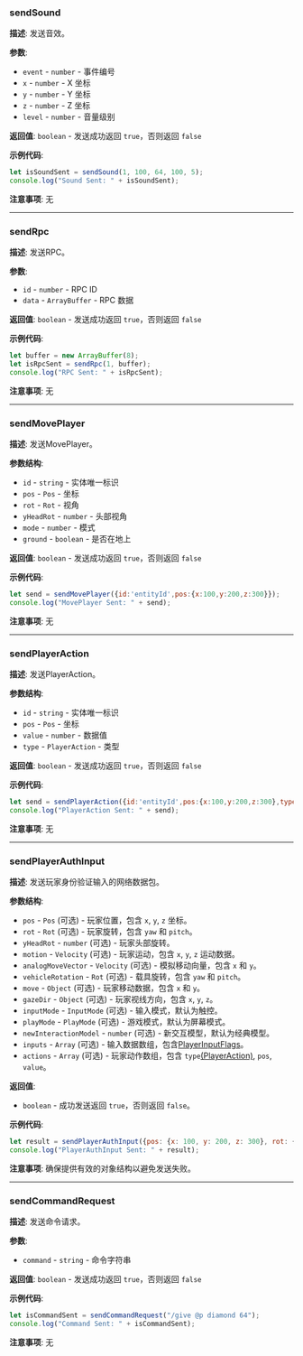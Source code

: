 
### sendSound

**描述**: 发送音效。

**参数**:
- `event` - `number` - 事件编号
- `x` - `number` - X 坐标
- `y` - `number` - Y 坐标
- `z` - `number` - Z 坐标
- `level` - `number` - 音量级别

**返回值**: `boolean` - 发送成功返回 `true`，否则返回 `false`

**示例代码**:
```javascript
let isSoundSent = sendSound(1, 100, 64, 100, 5);
console.log("Sound Sent: " + isSoundSent);
```

**注意事项**: 无

---

### sendRpc

**描述**: 发送RPC。

**参数**:
- `id` - `number` - RPC ID
- `data` - `ArrayBuffer` - RPC 数据

**返回值**: `boolean` - 发送成功返回 `true`，否则返回 `false`

**示例代码**:
```javascript
let buffer = new ArrayBuffer(8);
let isRpcSent = sendRpc(1, buffer);
console.log("RPC Sent: " + isRpcSent);
```

**注意事项**: 无

---

### sendMovePlayer

**描述**: 发送MovePlayer。

**参数结构**:
- `id` - `string` - 实体唯一标识
- `pos` - `Pos` - 坐标
- `rot` - `Rot` - 视角
- `yHeadRot` - `number` - 头部视角
- `mode` - `number` - 模式
- `ground` - `boolean` - 是否在地上

**返回值**: `boolean` - 发送成功返回 `true`，否则返回 `false`

**示例代码**:
```javascript
let send = sendMovePlayer({id:'entityId',pos:{x:100,y:200,z:300}});
console.log("MovePlayer Sent: " + send);
```

**注意事项**: 无

---

### sendPlayerAction

**描述**: 发送PlayerAction。

**参数结构**:
- `id` - `string` - 实体唯一标识
- `pos` - `Pos` - 坐标
- `value` - `number` - 数据值
- `type` - `PlayerAction` - 类型

**返回值**: `boolean` - 发送成功返回 `true`，否则返回 `false`

**示例代码**:
```javascript
let send = sendPlayerAction({id:'entityId',pos:{x:100,y:200,z:300},type:1});
console.log("PlayerAction Sent: " + send);
```

**注意事项**: 无

---

### sendPlayerAuthInput

**描述**: 发送玩家身份验证输入的网络数据包。

**参数结构**:
- `pos` - `Pos` (可选) - 玩家位置，包含 `x`, `y`, `z` 坐标。
- `rot` - `Rot` (可选) - 玩家旋转，包含 `yaw` 和 `pitch`。
- `yHeadRot` - `number` (可选) - 玩家头部旋转。
- `motion` - `Velocity` (可选) - 玩家运动，包含 `x`, `y`, `z` 运动数据。
- `analogMoveVector` - `Velocity` (可选) - 模拟移动向量，包含 `x` 和 `y`。
- `vehicleRotation` - `Rot` (可选) - 载具旋转，包含 `yaw` 和 `pitch`。
- `move` - `Object` (可选) - 玩家移动数据，包含 `x` 和 `y`。
- `gazeDir` - `Object` (可选) - 玩家视线方向，包含 `x`, `y`, `z`。
- `inputMode` - `InputMode` (可选) - 输入模式，默认为触控。
- `playMode` - `PlayMode` (可选) - 游戏模式，默认为屏幕模式。
- `newInteractionModel` - `number` (可选) - 新交互模型，默认为经典模型。
- `inputs` - `Array` (可选) - 输入数据数组，包含[PlayerInputFlags](/Enum/?id=playerinputflags)。
- `actions` - `Array` (可选) - 玩家动作数组，包含 `type`[(PlayerAction)](/Enum/?id=PlayerAction), `pos`, `value`。

**返回值**: 
- `boolean` - 成功发送返回 `true`，否则返回 `false`。

**示例代码**:
```javascript
let result = sendPlayerAuthInput({pos: {x: 100, y: 200, z: 300}, rot: {yaw: 45, pitch: 90}});
console.log("PlayerAuthInput Sent: " + result);
```

**注意事项**: 确保提供有效的对象结构以避免发送失败。

---

### sendCommandRequest

**描述**: 发送命令请求。

**参数**:
- `command` - `string` - 命令字符串

**返回值**: `boolean` - 发送成功返回 `true`，否则返回 `false`

**示例代码**:
```javascript
let isCommandSent = sendCommandRequest("/give @p diamond 64");
console.log("Command Sent: " + isCommandSent);
```

**注意事项**: 无

